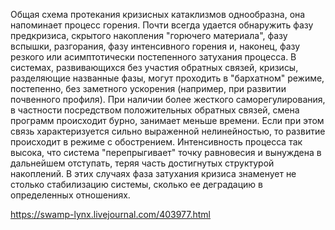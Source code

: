 Общая схема протекания кризисных катаклизмов однообразна, она напоминает процесс горения. Почти всегда удается обнаружить фазу предкризиса, скрытого накопления "горючего материала", фазу вспышки, разгорания, фазу интенсивного горения и, наконец, фазу резкого или асимптотически постепенного затухания процесса. В системах, развивающихся без участия обратных связей, кризисы, разделяющие названные фазы, могут проходить в "бархатном" режиме, постепенно, без заметного ускорения (например, при развитии почвенного профиля). При наличии более жесткого саморегулирования, в частности посредством положительных обратных связей, смена программ происходит бурно, занимает меньше времени. Если при этом связь характеризуется сильно выраженной нелинейностью, то развитие происходит в режиме с обострением. Интенсивность процесса так высока, что система "перепрыгивает" точку равновесия и вынуждена в дальнейшем отступать, теряя часть достигнутых структурой накоплений. В этих случаях фаза затухания кризиса знаменует не столько стабилизацию системы, сколько ее деградацию в определенных отношениях.

https://swamp-lynx.livejournal.com/403977.html